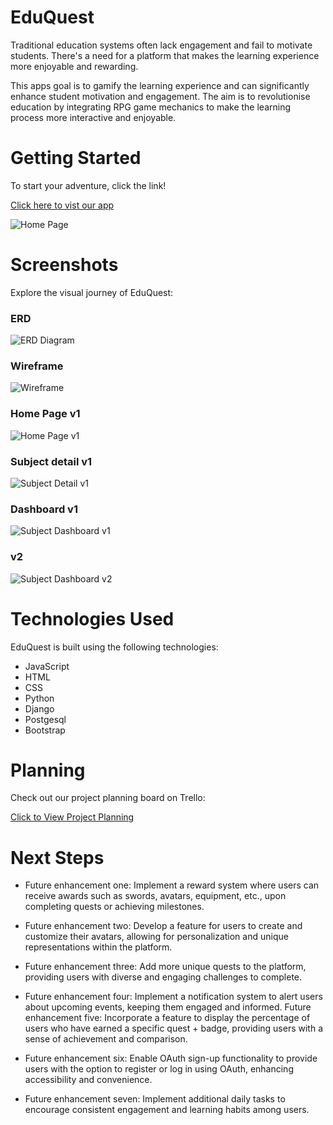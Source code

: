 # EduQuest

Traditional education systems often lack engagement and fail to motivate students. There's a need for a platform that makes the learning experience more enjoyable and rewarding.

This apps goal is to gamify the learning experience and can significantly enhance student motivation and engagement. The aim is to revolutionise education by integrating RPG game mechanics to make the learning process more interactive and enjoyable.

# Getting Started

To start your adventure, click the link!

[Click here to vist our app](https://eduquest-team.fly.dev/)

![Home Page](./screenshots/home-page-v2.png)

# Screenshots

Explore the visual journey of EduQuest:

### ERD

![ERD Diagram](./screenshots/erd.png)

### Wireframe

![Wireframe](./screenshots/wireframe.png)

### Home Page v1

![Home Page v1](./screenshots/home-page-v1.png)

### Subject detail v1

![Subject Detail v1](./screenshots/subject-detail-v1.png)

### Dashboard v1

![Subject Dashboard v1](./screenshots/subject-dashboard-v1.png)

### v2

![Subject Dashboard v2](./screenshots/subject-dashboard-v2.png)

# Technologies Used

EduQuest is built using the following technologies:

- JavaScript
- HTML
- CSS
- Python
- Django
- Postgesql
- Bootstrap

# Planning

Check out our project planning board on Trello:

[Click to View Project Planning](https://trello.com/b/ElLEECsK/project-3-eduquest)

# Next Steps

- Future enhancement one: Implement a reward system where users can receive awards such as swords, avatars, equipment, etc., upon completing quests or achieving milestones.

- Future enhancement two: Develop a feature for users to create and customize their avatars, allowing for personalization and unique representations within the platform.

- Future enhancement three: Add more unique quests to the platform, providing users with diverse and engaging challenges to complete.

- Future enhancement four: Implement a notification system to alert users about upcoming events, keeping them engaged and informed.
  Future enhancement five: Incorporate a feature to display the percentage of users who have earned a specific quest + badge, providing users with a sense of achievement and comparison.

- Future enhancement six: Enable OAuth sign-up functionality to provide users with the option to register or log in using OAuth, enhancing accessibility and convenience.

- Future enhancement seven: Implement additional daily tasks to encourage consistent engagement and learning habits among users.

